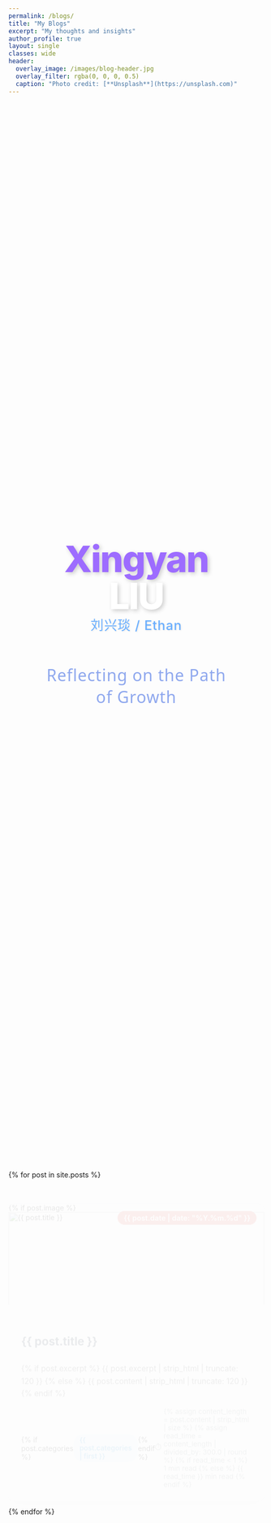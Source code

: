 ```yaml
---
permalink: /blogs/
title: "My Blogs"
excerpt: "My thoughts and insights"
author_profile: true
layout: single
classes: wide
header:
  overlay_image: /images/blog-header.jpg
  overlay_filter: rgba(0, 0, 0, 0.5)
  caption: "Photo credit: [**Unsplash**](https://unsplash.com)"
---
```


<div class="name-header">
  <div class="name-container">
    <span class="name-first">Xingyan</span>
    <span class="name-last">LIU</span>
    <span class="name-alias">刘兴琰 / Ethan</span>
  </div>
  <div class="subtitle">Reflecting on the Path of Growth</div>
</div>

<div class="blog-grid">
  {% for post in site.posts %}
    <article class="blog-card">
      <div class="blog-media">
        {% if post.image %}
          <img src="{{ post.image }}" alt="{{ post.title }}" class="blog-thumbnail">
        {% else %}
          <div class="default-thumbnail">
            <svg xmlns="http://www.w3.org/2000/svg" viewBox="0 0 24 24" fill="currentColor">
              <path d="M19.5 21a3 3 0 003-3V9a3 3 0 00-3-3h-5.379a.75.75 0 01-.53-.22L11.47 3.66A2.25 2.25 0 009.879 3H4.5a3 3 0 00-3 3v12a3 3 0 003 3h15z"/>
            </svg>
          </div>
        {% endif %}
        <div class="blog-date">
          {{ post.date | date: "%Y.%m.%d" }}
        </div>
        <div class="blog-overlay">
          <a href="{{ post.url }}" class="blog-link">Read</a>
        </div>
      </div>
      <div class="blog-content">
        <h2 class="blog-title">
          <a href="{{ post.url }}">{{ post.title }}</a>
        </h2>
        <p class="blog-excerpt">
          {% if post.excerpt %}
            {{ post.excerpt | strip_html | truncate: 120 }}
          {% else %}
            {{ post.content | strip_html | truncate: 120 }}
          {% endif %}
        </p>
        <div class="blog-meta">
          {% if post.categories %}
            <span class="blog-category">
              {{ post.categories | first }}
            </span>
          {% endif %}
          <span class="blog-readtime">
            {% assign content_length = post.content | strip_html | size %}
            {% assign read_time = content_length | divided_by: 300.0 | round %}
            {% if read_time < 1 %}
              1 min read
            {% else %}
              {{ read_time }} min read
            {% endif %}
          </span>
        </div>
      </div>
    </article>
  {% endfor %}
</div>

<style>
  /* Enhanced Header Styles */
  .name-header {
    display: flex;
    flex-direction: column;
    align-items: center;
    justify-content: center;
    min-height: 50vh;
    padding: 2rem;
    position: relative;
    z-index: 1;
  }
  
  .name-container {
    display: flex;
    flex-direction: column;
    align-items: center;
    margin-bottom: 1.25rem;
    z-index: 2;
  }
  
  .name-first {
    color: #9d6cff;
    font-size: 4.5rem;
    font-weight: 800;
    letter-spacing: -2px;
    text-shadow: 3px 3px 8px rgba(0, 0, 0, 0.2);
    margin-bottom: -0.2em;
  }
  
  .name-last {
    color: #ffffff;
    font-size: 4.5rem;
    font-weight: 800;
    letter-spacing: -2px;
    text-shadow: 3px 3px 8px rgba(0, 0, 0, 0.2);
    margin-bottom: -0.2em;
  }
  
  .name-alias {
    color: #6aafff;
    font-size: 1.6rem;
    font-weight: 500;
    letter-spacing: 1px;
    margin-top: 0.5rem;
    text-shadow: 1px 1px 3px rgba(0, 0, 0, 0.1);
  }
  
  .subtitle {
    font-size: 2rem;
    font-weight: 400;
    letter-spacing: 1px;
    font-family: 'Segoe UI', 'Helvetica Neue', sans-serif;
    color: #8fa8ee;
    position: relative;
    padding: 1rem 2rem;
    border-radius: 8px;
    margin-top: 1.5rem;
    transition: all 0.5s cubic-bezier(0.175, 0.885, 0.32, 1.275);
    z-index: 3;
    text-align: center;
    background: transparent;
    overflow: hidden;
    cursor: default;
  }
  
  .subtitle::before {
    content: '';
    position: absolute;
    top: 0;
    left: 0;
    width: 100%;
    height: 100%;
    background: linear-gradient(45deg, rgba(157, 108, 255, 0.15), rgba(106, 175, 255, 0.15));
    z-index: -1;
    opacity: 0;
    transition: opacity 0.3s ease;
  }
  
  .subtitle:hover {
    color: #ffffff;
    transform: translateY(-5px);
    box-shadow: 0 10px 30px rgba(0, 0, 0, 0.2);
  }
  
  .subtitle:hover::before {
    background: linear-gradient(135deg, #9d6cff, #6aafff);
    animation: gradient-pulse 2s ease infinite;
    opacity: 1;
  }
  
  @keyframes gradient-pulse {
    0% {
      background-position: 0% 50%;
    }
    50% {
      background-position: 100% 50%;
    }
    100% {
      background-position: 0% 50%;
    }
  }

  /* 以下是原有博客样式保持不变 */
  /* Blog Grid Layout */
  .blog-grid {
    display: grid;
    grid-template-columns: repeat(auto-fit, minmax(350px, 1fr));
    gap: 30px;
    margin-top: 40px;
  }
  
  .blog-card {
    background: white;
    border-radius: 12px;
    overflow: hidden;
    box-shadow: 0 10px 30px rgba(0, 0, 0, 0.08);
    transition: all 0.4s cubic-bezier(0.175, 0.885, 0.32, 1.275);
    height: 100%;
    display: flex;
    flex-direction: column;
    position: relative;
  }
  
  .blog-card:hover {
    transform: translateY(-8px);
    box-shadow: 0 15px 40px rgba(0, 0, 0, 0.15);
  }
  
  .blog-media {
    position: relative;
    height: 200px;
    overflow: hidden;
    background-color: #f8f9fa;
  }
  
  .blog-thumbnail {
    width: 100%;
    height: 100%;
    object-fit: cover;
    transition: transform 0.5s ease;
  }
  
  .default-thumbnail {
    width: 100%;
    height: 100%;
    display: flex;
    align-items: center;
    justify-content: center;
    color: #3498db;
  }
  
  .default-thumbnail svg {
    width: 60px;
    height: 60px;
    opacity: 0.2;
  }
  
  .blog-card:hover .blog-thumbnail {
    transform: scale(1.05);
  }
  
  .blog-date {
    position: absolute;
    top: 15px;
    right: 15px;
    background: rgba(231, 76, 60, 0.85);
    color: white;
    padding: 5px 12px;
    border-radius: 20px;
    font-size: 0.9rem;
    font-weight: 600;
    z-index: 2;
  }
  
  .blog-overlay {
    position: absolute;
    top: 0;
    left: 0;
    right: 0;
    bottom: 0;
    background: rgba(37, 99, 235, 0.85);
    display: flex;
    align-items: center;
    justify-content: center;
    opacity: 0;
    transition: opacity 0.3s ease;
    z-index: 1;
  }
  
  .blog-card:hover .blog-overlay {
    opacity: 1;
  }
  
  .blog-link {
    color: white;
    font-weight: 600;
    text-decoration: none;
    padding: 8px 16px;
    border: 2px solid white;
    border-radius: 50px;
    transition: all 0.3s ease;
  }
  
  .blog-link:hover {
    background: white;
    color: #2563eb;
  }
  
  .blog-content {
    padding: 25px;
    flex-grow: 1;
    display: flex;
    flex-direction: column;
  }
  
  .blog-title {
    font-size: 1.4rem;
    margin-bottom: 12px;
    line-height: 1.4;
    transition: color 0.3s ease;
  }
  
  .blog-title a {
    color: #2c3e50;
    text-decoration: none;
    transition: color 0.3s;
  }
  
  .blog-title a:hover {
    color: #e74c3c;
    text-decoration: underline;
  }
  
  .blog-excerpt {
    color: #555;
    line-height: 1.6;
    flex-grow: 1;
    margin-bottom: 15px;
    font-size: 0.95rem;
  }
  
  .blog-meta {
    display: flex;
    justify-content: space-between;
    align-items: center;
    margin-top: auto;
  }
  
  .blog-category {
    background: rgba(52, 152, 219, 0.1);
    color: #3498db;
    padding: 4px 12px;
    border-radius: 20px;
    font-size: 0.85rem;
    font-weight: 600;
    transition: all 0.3s ease;
  }
  
  .blog-category:hover {
    background: rgba(52, 152, 219, 0.2);
    transform: translateY(-2px);
  }
  
  .blog-readtime {
    color: #7f8c8d;
    font-size: 0.85rem;
    display: flex;
    align-items: center;
    gap: 4px;
  }
  
  .blog-readtime::before {
    content: '⏱️';
    font-size: 0.8rem;
  }
  
  /* Animation for cards */
  @keyframes fadeInUp {
    from {
      opacity: 0;
      transform: translateY(20px);
    }
    to {
      opacity: 1;
      transform: translateY(0);
    }
  }
  
  .blog-card {
    animation: fadeInUp 0.6s ease-out forwards;
    opacity: 0;
  }
  
  /* Responsive adjustments */
  @media (max-width: 900px) {
    .name-first, .name-last {
      font-size: 3.5rem;
    }
    
    .name-alias {
      font-size: 1.4rem;
    }
    
    .subtitle {
      font-size: 1.6rem;
    }
    
    .blog-grid {
      grid-template-columns: repeat(auto-fit, minmax(300px, 1fr));
    }
  }
  
  @media (max-width: 768px) {
    .name-first, .name-last {
      font-size: 2.8rem;
    }
    
    .name-alias {
      font-size: 1.2rem;
    }
    
    .subtitle {
      font-size: 1.3rem;
      padding: 0.8rem 1.6rem;
    }
    
    .blog-grid {
      grid-template-columns: 1fr;
    }
    
    .blog-media {
      height: 180px;
    }
    
    .blog-title {
      font-size: 1.3rem;
    }
  }
  
  @media (max-width: 480px) {
    .name-header {
      padding: 1rem;
      min-height: 40vh;
    }
    
    .name-first, .name-last {
      font-size: 2.3rem;
    }
    
    .name-alias {
      font-size: 1.1rem;
    }
    
    .subtitle {
      font-size: 1.1rem;
      padding: 0.6rem 1.2rem;
      margin-top: 1rem;
    }
    
    .blog-content {
      padding: 20px;
    }
    
    .blog-excerpt {
      font-size: 0.9rem;
    }
  }
</style>

